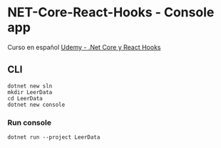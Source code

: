 # NET-Core-React-Hooks - Console app
Curso en español [Udemy - .Net Core y React Hooks](https://www.udemy.com/course/aspnet-core-react-hooks/)

## CLI
```
dotnet new sln
mkdir LeerData
cd LeerData
dotnet new console
```

### Run console
```
dotnet run --project LeerData
```